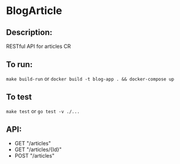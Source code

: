 # BlogArticle


## Description: 
RESTful API for articles CR

## To run:
`make build-run` or `docker build -t blog-app . && docker-compose up`

## To test
`make test` or `go test -v ./...`

## API:
- GET "/articles"
- GET "/articles/{Id}"
- POST "/articles"